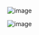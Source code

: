 

![image](https://github.com/BonkMasterMord/CPE-322-A/assets/123086015/863a0ffe-2f77-49ae-9162-7b9946f3fc72)


![image](https://github.com/BonkMasterMord/CPE-322-A/assets/123086015/238a5475-5f66-459c-90b8-c258a7346769)

